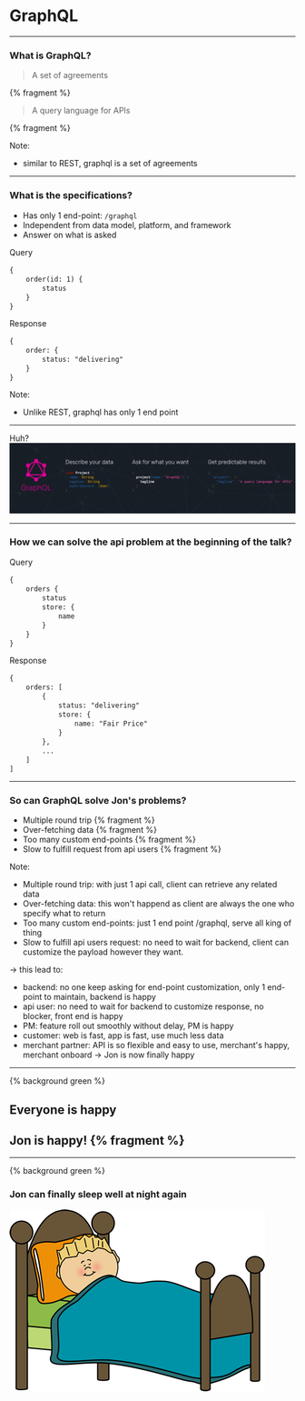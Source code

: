 # GraphQL

---

### What is GraphQL?

> A set of agreements

{% fragment %}
> A query language for APIs

{% fragment %}

Note:
- similar to REST, graphql is a set of agreements

---

### What is the specifications?
- Has only 1 end-point: `/graphql` 
- Independent from data model, platform, and framework
- Answer on what is asked

Query
```
{
    order(id: 1) {
        status
    }
}
```
Response
```
{
    order: {
        status: "delivering"
    }
}
```

Note: 
- Unlike REST, graphql has only 1 end point

---

Huh?
![](theme/implementing_graphql.jpg)

---

### How we can solve the api problem at the beginning of the talk?

Query
```
{
    orders {
        status
        store: {
            name
        }
    }
}
```

Response
```
{
    orders: [
        {
            status: "delivering"
            store: {
                name: "Fair Price"
            }
        },
        ...
    ]
]
```

---

### So can GraphQL solve Jon's problems?

- Multiple round trip {% fragment %}
- Over-fetching data  {% fragment %}
- Too many custom end-points  {% fragment %}
- Slow to fulfill request from api users  {% fragment %}

Note:
- Multiple round trip: with just 1 api call, client can retrieve any related data
- Over-fetching data: this won't happend as client are always the one who specify what to return
- Too many custom end-points: just 1 end point /graphql, serve all king of thing
- Slow to fulfill api users request: no need to wait for backend, client can customize the payload however they want.

-> this lead to:
- backend: no one keep asking for end-point customization, only 1 end-point to maintain, backend is happy
- api user: no need to wait for backend to customize response, no blocker, front end is happy
- PM: feature roll out smoothly without delay, PM is happy
- customer: web is fast, app is fast, use much less data
- merchant partner: API is so flexible and easy to use, merchant's happy, merchant onboard
-> Jon is now finally happy


---

{% background green %}

## Everyone is happy
## Jon is happy! {% fragment %}

---

{% background green %}
### Jon can finally sleep well at night again
![](/theme/bed.png)


